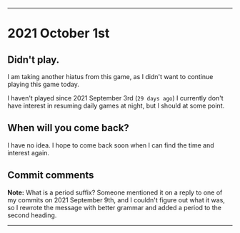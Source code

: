 
***

# 2021 October 1st

## Didn't play.

I am taking another hiatus from this game, as I didn't want to continue playing this game today.

I haven't played since 2021 September 3rd (`29 days ago`) I currently don't have interest in resuming daily games at night, but I should at some point.

## When will you come back?

I have no idea. I hope to come back soon when I can find the time and interest again.

## Commit comments

**Note:** What is a period suffix? Someone mentioned it on a reply to one of my commits on 2021 September 9th, and I couldn't figure out what it was, so I rewrote the message with better grammar and added a period to the second heading.

***
